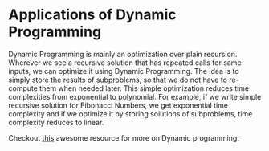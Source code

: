 # Applications of Dynamic Programming
Dynamic Programming is mainly an optimization over plain recursion. Wherever we see a recursive solution that has repeated calls for same inputs,
we can optimize it using Dynamic Programming. The idea is to simply store the results of subproblems, so that we do not have to re-compute them when
needed later. This simple optimization reduces time complexities from exponential to polynomial. For example, if we write simple recursive solution for
Fibonacci Numbers, we get exponential time complexity and if we optimize it by storing solutions of subproblems, time complexity reduces to linear.

Checkout [this](https://www.geeksforgeeks.org/dynamic-programming/) awesome resource for more on Dynamic programming.
